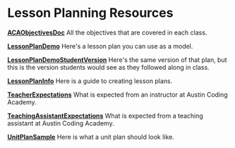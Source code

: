 # Lesson Planning Resources

[**ACAObjectivesDoc**](https://github.com/AustinCodingAcademy/InstructorLessonPlanning/blob/master/ACAObjectivesDoc)
All the objectives that are covered in each class.

[**LessonPlanDemo**](https://github.com/AustinCodingAcademy/InstructorLessonPlanning/blob/master/LessonPlanDemo.md)
Here's a lesson plan you can use as a model.

[**LessonPlanDemoStudentVersion**](https://github.com/AustinCodingAcademy/InstructorLessonPlanning/blob/master/LessonPlanDemoStudentVersion.md)
Here's the same version of that plan, but this is the version students would see as they followed along in class.

[**LessonPlanInfo**](https://github.com/AustinCodingAcademy/InstructorLessonPlanning/blob/master/LessonPlanInfo.md)
Here is a guide to creating lesson plans.

[**TeacherExpectations**](https://github.com/AustinCodingAcademy/InstructorLessonPlanning/blob/master/TeacherExpectations.md)
What is expected from an instructor at Austin Coding Academy.

[**TeachingAssistantExpectations**](https://github.com/AustinCodingAcademy/InstructorLessonPlanning/blob/master/TeachingAssistantExpectations.md)
What is expected from a teaching assistant at Austin Coding Academy.

[**UnitPlanSample**](https://github.com/AustinCodingAcademy/InstructorLessonPlanning/blob/master/UnitPlanSample)
Here is what a unit plan should look like. 
